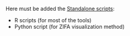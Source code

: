 Here must be added the [Standalone scripts](https://github.com/DeplanckeLab/ASAP):
  - R scripts (for most of the tools)
  - Python script (for ZIFA visualization method)

